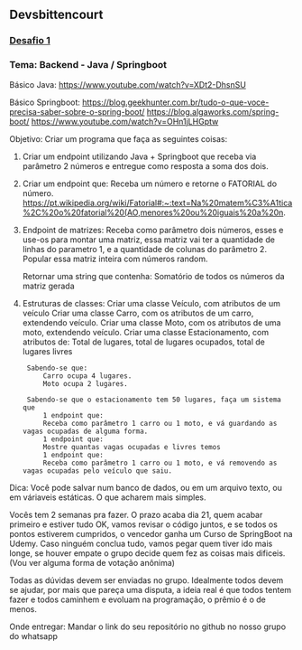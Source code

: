 ## Devsbittencourt

### [Desafio 1](https://github.com/gusbdev/devsbittencourt/tree/master/desafio1)

### Tema: Backend - Java / Springboot

Básico Java:
	https://www.youtube.com/watch?v=XDt2-DhsnSU

Básico Springboot:
	https://blog.geekhunter.com.br/tudo-o-que-voce-precisa-saber-sobre-o-spring-boot/
	https://blog.algaworks.com/spring-boot/
	https://www.youtube.com/watch?v=OHn1jLHGptw


Objetivo:
Criar um programa que faça as seguintes coisas:

1) Criar um endpoint utilizando Java + Springboot que receba via parâmetro 2 números e entregue como resposta a soma dos dois.
2) Criar um endpoint que:
	Receba um número e retorne o FATORIAL do número. https://pt.wikipedia.org/wiki/Fatorial#:~:text=Na%20matem%C3%A1tica%2C%20o%20fatorial%20(AO,menores%20ou%20iguais%20a%20n.
3) Endpoint de matrizes:
	Receba como parâmetro dois números, esses e use-os para montar uma matriz, essa matriz vai ter a quantidade de linhas do parametro 1, e a quantidade de colunas do parâmetro 2.
		Popular essa matriz inteira com números random.

	Retornar uma string que contenha:
		Somatório de todos os números da matriz gerada

4) Estruturas de classes:
	Criar uma classe Veículo, com atributos de um veículo
	Criar uma classe Carro, com os atributos de um carro, extendendo veículo.
	Criar uma classe Moto, com os atributos de uma moto, extendendo veículo.
	Criar uma classe Estacionamento, com atributos de: 
		Total de lugares, total de lugares ocupados, total de lugares livres

		Sabendo-se que:
			Carro ocupa 4 lugares.
			Moto ocupa 2 lugares.

		Sabendo-se que o estacionamento tem 50 lugares, faça um sistema que
			1 endpoint que:
			Receba como parâmetro 1 carro ou 1 moto, e vá guardando as vagas ocupadas de alguma forma.
			1 endpoint que:
			Mostre quantas vagas ocupadas e livres temos
			1 endpoint que:
			Receba como parâmetro 1 carro ou 1 moto, e vá removendo as vagas ocupadas pelo veículo que saiu.

Dica:
Você pode salvar num banco de dados, ou em um arquivo texto, ou em váriaveis estáticas. O que acharem mais simples.


Vocês tem 2 semanas pra fazer. O prazo acaba dia 21, quem acabar primeiro e estiver tudo OK, vamos revisar o código juntos, e se todos os pontos estiverem cumpridos, o vencedor ganha um Curso de SpringBoot na Udemy.
Caso ninguém conclua tudo, vamos pegar quem tiver ido mais longe, se houver empate o grupo decide quem fez as coisas mais dificeis. (Vou ver alguma forma de votação anônima)

Todas as dúvidas devem ser enviadas no grupo.
Idealmente todos devem se ajudar, por mais que pareça uma disputa, a ideia real é que todos tentem fazer e todos caminhem e evoluam na programação, o prêmio é o de menos.





Onde entregar:
Mandar o link do seu repositório no github no nosso grupo do whatsapp
